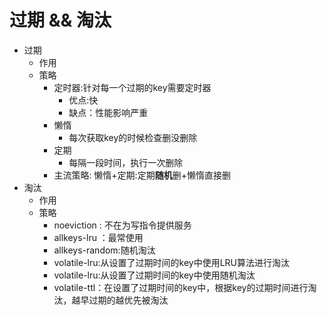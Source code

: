 过期 && 淘汰
=====

- 过期
    - 作用
    - 策略  
        - 定时器:针对每一个过期的key需要定时器
            - 优点:快
            - 缺点：性能影响严重
        - 懒惰
            - 每次获取key的时候检查删没删除
        - 定期
            - 每隔一段时间，执行一次删除
        - 主流策略: 懒惰+定期:定期**随机**删+懒惰直接删
- 淘汰
    - 作用
    - 策略
        - noeviction : 不在为写指令提供服务
        - allkeys-lru ：最常使用
        - allkeys-random:随机淘汰
        - volatile-lru:从设置了过期时间的key中使用LRU算法进行淘汰
        - volatile-lru:从设置了过期时间的key中使用随机淘汰
        - volatile-ttl：在设置了过期时间的key中，根据key的过期时间进行淘汰，越早过期的越优先被淘汰
    
    
